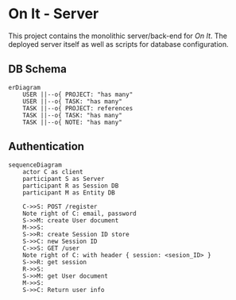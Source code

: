 # On It - Server

This project contains the monolithic server/back-end for *On It*.
The deployed server itself as well as scripts for database
configuration.

## DB Schema

```mermaid
erDiagram
    USER ||--o{ PROJECT: "has many"
    USER ||--o{ TASK: "has many"
    TASK ||--o{ PROJECT: references
    TASK ||--o{ TASK: "has many"
    TASK ||--o{ NOTE: "has many" 
```

## Authentication

```mermaid
sequenceDiagram
    actor C as client
    participant S as Server
    participant R as Session DB
    participant M as Entity DB

    C->>S: POST /register
    Note right of C: email, password
    S->>M: create User document
    M->>S: 
    S->>R: create Session ID store
    S->>C: new Session ID
    C->>S: GET /user
    Note right of C: with header { session: <sesion_ID> }
    S->>R: get session
    R->>S: 
    S->>M: get User document
    M->>S: 
    S->>C: Return user info   
```
